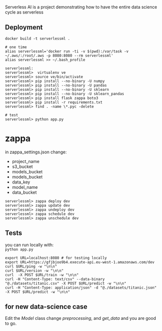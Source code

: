 Serverless AI is a project demonstrating how to have the entire data science cycle as serverless


## Deployment
```
docker build -t serverlessml .

# one time
alias serverlessml='docker run -ti -v $(pwd):/var/task -v ~/.aws/:/root/.aws -p 8080:8080 --rm serverlessml'
alias serverlessml >> ~/.bash_profile

serverlessml:
serverlessml>  virtualenv ve
serverlessml> source ve/bin/activate
serverlessml> pip install --no-binary -U numpy
serverlessml> pip install --no-binary -U pandas
serverlessml> pip install --no-binary -U sklearn
serverlessml> pip install --no-binary -U sklearn_pandas
serverlessml> pip install flask zappa boto3
serverlessml> pip install -r requirements.txt
serverlessml> find . -name \*.pyc -delete

# test
serverlessml> python app.py
```

# zappa
in zappa_settings.json change:  
* project_name
* s3_bucket
* models_bucket
* models_bucket
* data_key
* model_name
* data_bucket

```
serverlessml> zappa deploy dev
serverlessml> zappa update dev
serverlessml> zappa undeploy dev
serverlessml> zappa schedule dev
serverlessml> zappa unschedule dev

````


## Tests
you can run locally with:   
`python app.py`

```
export URL=localhost:8080 # for testing locally
export URL=https://gfjbjoo9b4.execute-api.eu-west-1.amazonaws.com/dev
curl $URL/ping -w "\n\n"
curl $URL/version -w "\n\n"
curl  -X POST $URL/train -w "\n\n"
curl -H "Content-Type: text/csv" --data-binary "@./datasets/titanic.csv" -X POST $URL/predict -w "\n\n" 
curl -H "Content-Type: application/json" -d "@./datasets/titanic.json" -X POST $URL/predict -w "\n\n" 
```


## for new data-science case
Edit the *Model* class change  *preprocessing*, and *get_data* and you are good to go.